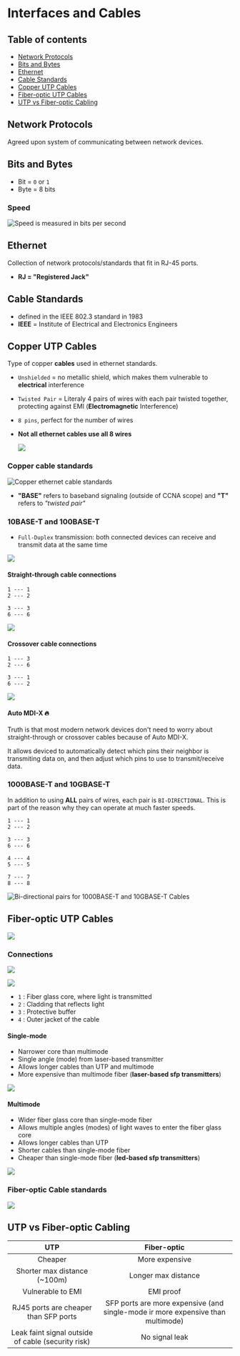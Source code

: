 # Interfaces and Cables

## Table of contents

* [Network Protocols](#network-protocols)
* [Bits and Bytes](#bits-and-bytes)
* [Ethernet](#ethernet)
* [Cable Standards](#cable-standards)
* [Copper UTP Cables](#copper-utp-cables)
* [Fiber-optic UTP Cables](#fiber-optic-utp-cables)
* [UTP vs Fiber-optic Cabling](#utp-vs-fiber-optic-cabling)

## Network Protocols

Agreed upon system of communicating between network devices.

## Bits and Bytes

* Bit = `0` or `1`
* Byte = 8 bits

### Speed

![Speed is measured in bits per second](docs/bit_speeds.png)

## Ethernet

Collection of network protocols/standards that fit in RJ-45 ports.

* **RJ = "Registered Jack"**

## Cable Standards

* defined in the IEEE 802.3 standard in 1983
* **IEEE** = Institute of Electrical and Electronics Engineers

## Copper UTP Cables

Type of copper **cables** used in ethernet standards.

* `Unshielded` = no metallic shield, which makes them vulnerable to **electrical** interference
* `Twisted Pair` = Literaly 4 pairs of wires with each pair twisted together, protecting against EMI (**Electromagnetic** Interference)
* `8 pins`, perfect for the number of wires
* **Not all ethernet cables use all 8 wires**

    ![](docs/utp_cables_used_wires.png)

### Copper cable standards

![Copper ethernet cable standards](docs/copper_ethernet_standards.png)

* **"BASE"** refers to baseband signaling (outside of CCNA scope) and **"T"** refers to *"twisted pair"*

### 10BASE-T and 100BASE-T

* `Full-Duplex` transmission: both connected devices can receive and transmit data at the same time

![](docs/pins_chart_10base-t_100base-t.png)

#### Straight-through cable connections

```log
1 --- 1
2 --- 2

3 --- 3
6 --- 6
```

![](docs/straight-through_pc_and_switch.png)

#### Crossover cable connections

```log
1 --- 3
2 --- 6

3 --- 1
6 --- 2
```

![](docs/crossover_router_and_router.png)

#### **Auto MDI-X** 🔥

Truth is that most modern network devices don't need to worry about straight-through or crossover cables because of Auto MDI-X.

It allows deviced to automatically detect which pins their neighbor is transmiting data on, and then adjust which pins to use to transmit/receive data.

### 1000BASE-T and 10GBASE-T

In addition to using **ALL** pairs of wires, each pair is `BI-DIRECTIONAL`. This is part of the reason why they can operate at much faster speeds.

```log
1 --- 1
2 --- 2

3 --- 3
6 --- 6

4 --- 4
5 --- 5

7 --- 7
8 --- 8
```

![Bi-directional pairs for 1000BASE-T and 10GBASE-T Cables](docs/bidirectional_1000_10g_baset.png)

## Fiber-optic UTP Cables

![](docs/sfp_transceiver.png)

### Connections

![](docs/fiber_cable.png)

![](docs/fiber_optic_layers.png)

* `1` : Fiber glass core, where light is transmitted
* `2` : Cladding that reflects light
* `3` : Protective buffer
* `4` : Outer jacket of the cable

#### Single-mode

* Narrower core than multimode
* Single angle (mode) from laser-based transmitter
* Allows longer cables than UTP and multimode
* More expensive than    multimode fiber (**laser-based sfp transmitters**)

![](docs/single-mode_fiber.png)

#### Multimode

* Wider fiber glass core than single-mode fiber
* Allows multiple angles (modes) of light waves to enter the fiber glass core
* Allows longer cables than UTP
* Shorter cables than single-mode fiber
* Cheaper than single-mode fiber (**led-based sfp transmitters**)

![](docs/multimode_fiber.png)

### Fiber-optic Cable standards

![](docs/fiber_optic_standards.png)

## UTP vs Fiber-optic Cabling

| UTP | Fiber-optic |
| :-: | :-: |
| Cheaper | More expensive |
| Shorter max distance (~100m) | Longer max distance |
| Vulnerable to EMI | EMI proof |
| RJ45 ports are cheaper than SFP ports | SFP ports are more expensive (and single-mode ir more expensive than multimode) |
| Leak faint signal outside of cable (security risk) | No signal leak |
